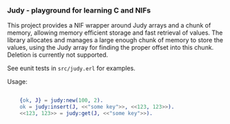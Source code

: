 ### Judy - playground for learning C and NIFs

This project provides a NIF wrapper around Judy arrays and a chunk of
memory, allowing memory efficient storage and fast retrieval of
values. The library allocates and manages a large enough chunk of
memory to store the values, using the Judy array for finding the
proper offset into this chunk. Deletion is currently not supported.

See eunit tests in `src/judy.erl` for examples.

Usage:
```erlang

    {ok, J} = judy:new(100, 2).
    ok = judy:insert(J, <<"some key">>, <<123, 123>>).
    <<123, 123>> = judy:get(J, <<"some key">>).
```


